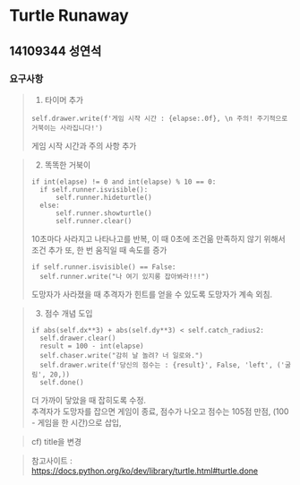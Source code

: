 # Turtle Runaway
## 14109344 성연석

### 요구사항
> 1. 타이머 추가
> ```        
> self.drawer.write(f'게임 시작 시간 : {elapse:.0f}, \n 주의! 주기적으로 거북이는 사라집니다!')
> ```
> 게임 시작 시간과 주의 사항 추가

> 2. 똑똑한 거북이
> ```       
>if int(elapse) != 0 and int(elapse) % 10 == 0: 
>   if self.runner.isvisible():
>       self.runner.hideturtle()
>   else:
>       self.runner.showturtle()
>       self.runner.clear()
>```
> 10초마다 사라지고 나타나고를 반복, 이 때 0초에 조건읆 만족하지 않기 위해서 조건 추가
> 또, 한 번 움직일 때 속도를 증가
>```        
>if self.runner.isvisible() == False:
>   self.runner.write("나 여기 있지롱 잡아봐라!!!")
> ```
> 도망자가 사라졌을 때 추격자가 힌트를 얻을 수 있도록 도망자가 계속 외침.<br>

>3. 점수 개념 도입
>```       
>if abs(self.dx**3) + abs(self.dy**3) < self.catch_radius2:
>   self.drawer.clear()
>   result = 100 - int(elapse)
>   self.chaser.write("감히 날 놀려? 너 일로와.")
>   self.drawer.write(f'당신의 점수는 : {result}', False, 'left', ('굴림', 20,))
>   self.done()
>```
>더 가까이 닿았을 때 잡히도록 수정.<br>
>추격자가 도망자를 잡으면 게임이 종료,  점수가 나오고 점수는 105점 만점, (100 - 게임을 한 시간)으로 삽입,  

> cf) title을 변경

>참고사이트 : <a>https://docs.python.org/ko/dev/library/turtle.html#turtle.done
